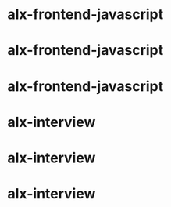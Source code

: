 # alx-frontend-javascript
# alx-frontend-javascript
# alx-frontend-javascript
# alx-interview
# alx-interview
# alx-interview
